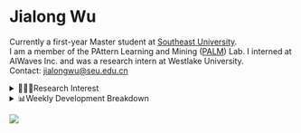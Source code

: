#  Jialong Wu

Currently a first-year Master student at [Southeast University](https://www.seu.edu.cn/english/).<br>
I am a member of the PAttern Learning and Mining ([PALM](http://palm.seu.edu.cn/home.html)) Lab. I interned at AIWaves Inc. and was a research intern at Westlake University.<br>
Contact: jialongwu@seu.edu.cn
<details><summary>👨🏻‍💻Research Interest</summary>
My current research interests primarily encompass three aspects:

- Exploring the **synergies** between large-scale and small-scale models.
- Investigating the <strong>personalization and interactive</strong> abilities of LLMs.
- Utilizing  <strong>causal inference</strong>  to mitigate bias in conventional NLP tasks.

Recent works:
[Constituency Parsing using LLMs](https://arxiv.org/pdf/2310.19462.pdf), [Agents](https://arxiv.org/pdf/2309.07870.pdf)
</details>

<details><summary>📊Weekly Development Breakdown</summary>

<!--START_SECTION:waka-->

```txt
From: 09 December 2023 - To: 16 December 2023

Total Time: 22 hrs 5 mins

Python       14 hrs 10 mins  ████████████████░░░░░░░░░   64.18 %
Other        3 hrs 32 mins   ████░░░░░░░░░░░░░░░░░░░░░   16.01 %
Bash         1 hr 35 mins    █▓░░░░░░░░░░░░░░░░░░░░░░░   07.24 %
CSV          47 mins         █░░░░░░░░░░░░░░░░░░░░░░░░   03.62 %
Text         39 mins         ▓░░░░░░░░░░░░░░░░░░░░░░░░   02.96 %
```

<!--END_SECTION:waka-->

[![wakatime](https://wakatime.com/badge/user/c6720b29-9431-4a60-bc9d-e1fb2b6bd65f.svg)](https://wakatime.com/@c6720b29-9431-4a60-bc9d-e1fb2b6bd65f)
</details>

![](https://komarev.com/ghpvc/?username=callanwu)
